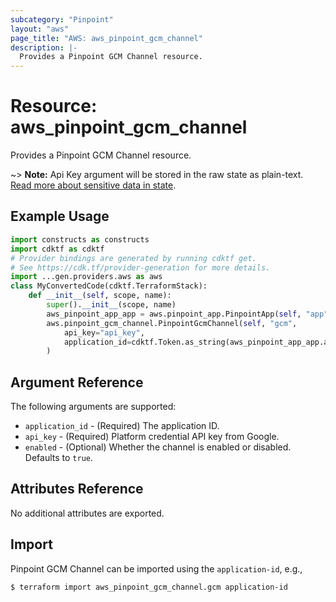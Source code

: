 ```yaml
---
subcategory: "Pinpoint"
layout: "aws"
page_title: "AWS: aws_pinpoint_gcm_channel"
description: |-
  Provides a Pinpoint GCM Channel resource.
---
```


# Resource: aws_pinpoint_gcm_channel

Provides a Pinpoint GCM Channel resource.

~> **Note:** Api Key argument will be stored in the raw state as plain-text.
[Read more about sensitive data in state](https://www.terraform.io/docs/state/sensitive-data.html).

## Example Usage

```python
import constructs as constructs
import cdktf as cdktf
# Provider bindings are generated by running cdktf get.
# See https://cdk.tf/provider-generation for more details.
import ...gen.providers.aws as aws
class MyConvertedCode(cdktf.TerraformStack):
    def __init__(self, scope, name):
        super().__init__(scope, name)
        aws_pinpoint_app_app = aws.pinpoint_app.PinpointApp(self, "app")
        aws.pinpoint_gcm_channel.PinpointGcmChannel(self, "gcm",
            api_key="api_key",
            application_id=cdktf.Token.as_string(aws_pinpoint_app_app.application_id)
        )
```

## Argument Reference

The following arguments are supported:

* `application_id` - (Required) The application ID.
* `api_key` - (Required) Platform credential API key from Google.
* `enabled` - (Optional) Whether the channel is enabled or disabled. Defaults to `true`.

## Attributes Reference

No additional attributes are exported.

## Import

Pinpoint GCM Channel can be imported using the `application-id`, e.g.,

```
$ terraform import aws_pinpoint_gcm_channel.gcm application-id
```

<!-- cache-key: cdktf-0.17.0-pre.15 input-c91eec70955559096b9bdafae183626b5f3fca270e76688753f1ca494a1b46d8 -->